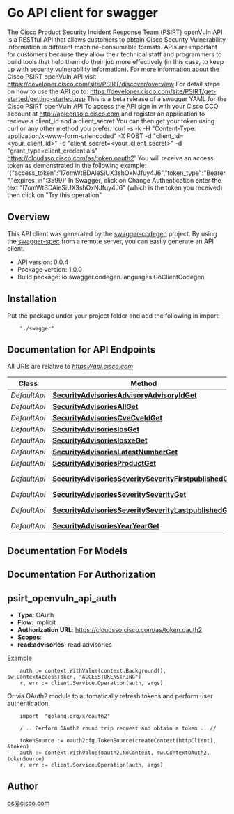 # Go API client for swagger

The Cisco Product Security Incident Response Team (PSIRT) openVuln API is a RESTful API that allows customers to obtain Cisco Security Vulnerability information in different machine-consumable formats. APIs are important for customers because they allow their technical staff and programmers to build tools that help them do their job more effectively (in this case, to keep up with security vulnerability information). For more information about the Cisco PSIRT openVuln API visit https://developer.cisco.com/site/PSIRT/discover/overview  For detail steps on how to use the API go to: https://developer.cisco.com/site/PSIRT/get-started/getting-started.gsp  This is a beta release of a swagger YAML for the Cisco PSIRT openVuln API  To access the API sign in with your Cisco CCO account at http://apiconsole.cisco.com and register an application to recieve a client_id and a client_secret  You can then get your token using curl or any other method you prefer.  'curl -s -k -H \"Content-Type: application/x-www-form-urlencoded\" -X POST -d \"client_id=<your_client_id>\" -d \"client_secret=<your_client_secret>\" -d \"grant_type=client_credentials\" https://cloudsso.cisco.com/as/token.oauth2'  You will receive an access token as demonstrated in the following example:  '{\"access_token\":\"I7omWtBDAieSiUX3shOxNJfuy4J6\",\"token_type\":\"Bearer\",\"expires_in\":3599}'  In Swagger, click on Change Authentication  enter the text \"I7omWtBDAieSiUX3shOxNJfuy4J6\" (which is the token you received)  then click on \"Try this operation\" 

## Overview
This API client was generated by the [swagger-codegen](https://github.com/swagger-api/swagger-codegen) project.  By using the [swagger-spec](https://github.com/swagger-api/swagger-spec) from a remote server, you can easily generate an API client.

- API version: 0.0.4
- Package version: 1.0.0
- Build package: io.swagger.codegen.languages.GoClientCodegen

## Installation
Put the package under your project folder and add the following in import:
```
    "./swagger"
```

## Documentation for API Endpoints

All URIs are relative to *https://api.cisco.com*

Class | Method | HTTP request | Description
------------ | ------------- | ------------- | -------------
*DefaultApi* | [**SecurityAdvisoriesAdvisoryAdvisoryIdGet**](docs/DefaultApi.md#securityadvisoriesadvisoryadvisoryidget) | **Get** /security/advisories/advisory/{advisory_id} | 
*DefaultApi* | [**SecurityAdvisoriesAllGet**](docs/DefaultApi.md#securityadvisoriesallget) | **Get** /security/advisories/all | 
*DefaultApi* | [**SecurityAdvisoriesCveCveIdGet**](docs/DefaultApi.md#securityadvisoriescvecveidget) | **Get** /security/advisories/cve/{cve_id} | 
*DefaultApi* | [**SecurityAdvisoriesIosGet**](docs/DefaultApi.md#securityadvisoriesiosget) | **Get** /security/advisories/ios | 
*DefaultApi* | [**SecurityAdvisoriesIosxeGet**](docs/DefaultApi.md#securityadvisoriesiosxeget) | **Get** /security/advisories/iosxe | 
*DefaultApi* | [**SecurityAdvisoriesLatestNumberGet**](docs/DefaultApi.md#securityadvisorieslatestnumberget) | **Get** /security/advisories/latest/{number} | 
*DefaultApi* | [**SecurityAdvisoriesProductGet**](docs/DefaultApi.md#securityadvisoriesproductget) | **Get** /security/advisories/product | 
*DefaultApi* | [**SecurityAdvisoriesSeveritySeverityFirstpublishedGet**](docs/DefaultApi.md#securityadvisoriesseverityseverityfirstpublishedget) | **Get** /security/advisories/severity/{severity}/firstpublished | 
*DefaultApi* | [**SecurityAdvisoriesSeveritySeverityGet**](docs/DefaultApi.md#securityadvisoriesseverityseverityget) | **Get** /security/advisories/severity/{severity} | 
*DefaultApi* | [**SecurityAdvisoriesSeveritySeverityLastpublishedGet**](docs/DefaultApi.md#securityadvisoriesseverityseveritylastpublishedget) | **Get** /security/advisories/severity/{severity}/lastpublished | 
*DefaultApi* | [**SecurityAdvisoriesYearYearGet**](docs/DefaultApi.md#securityadvisoriesyearyearget) | **Get** /security/advisories/year/{year} | 


## Documentation For Models



## Documentation For Authorization

## psirt_openvuln_api_auth
- **Type**: OAuth
- **Flow**: implicit
- **Authorization URL**: https://cloudsso.cisco.com/as/token.oauth2
- **Scopes**: 
 - **read:advisories**: read advisories

Example
```
	auth := context.WithValue(context.Background(), sw.ContextAccessToken, "ACCESSTOKENSTRING")
    r, err := client.Service.Operation(auth, args)
```

Or via OAuth2 module to automatically refresh tokens and perform user authentication.
```
	import 	"golang.org/x/oauth2"

    / .. Perform OAuth2 round trip request and obtain a token .. //

    tokenSource := oauth2cfg.TokenSource(createContext(httpClient), &token)
	auth := context.WithValue(oauth2.NoContext, sw.ContextOAuth2, tokenSource)
    r, err := client.Service.Operation(auth, args)
```

## Author

os@cisco.com

